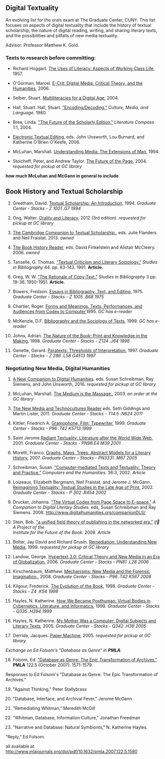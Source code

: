 ## Digital Textuality

An evolving list for the orals exam at The Graduate Center, CUNY. This list focuses on aspects of digital textuality that include the history of textual scholarship, the nature of digital reading, writing, and sharing literary texts, and the possibilities and pitfalls of new media textuality. 

Advisor: Professor Matthew K. Gold. 

### Texts to research before committing:

* Richard Hoggart. [The Uses of Literacy: Aspects of Working Class Life](http://smile.amazon.com/Modern-Classics-Uses-Literacy-Working-lass/dp/0141191589), 1957.

* O'Gorman, Marcel. [E-Crit: Digital Media, Critical Theory, and the Humanities](http://smile.amazon.com/E-Crit-Digital-Critical-Theory-Humanities/), 2006.

* Selber, Stuart. [Multiliteracies for a Digital Age](http://smile.amazon.com/Multiliteracies-Digital-Studies-Rhetoric-Paperback/), 2004.

* Hall, Stuart. Hall, Stuart. [“Encoding/Decoding.”](http://www.worldcat.org/title/culture-media-language-working-papers-in-cultural-studies-1972-79/oclc/56204252&referer=brief_results) *Culture, Media, and Language.* 1980.

* Bree, Linda. ["The Future of the Scholarly Edition."](http://www.worldcat.org/title/the-future-of-the-scholarly-edition/oclc/4638552231&referer=brief_results) *Literature Compass* 1:1, 2004.

* [Electronic Textual Editing.](http://www.worldcat.org/title/electronic-textual-editing/oclc/62134738&referer=brief_results) eds. John Unsworth, Lou Burnard, and Katherine O'Brien O'Keefe, 2006.

* McLuhan, Marshall. [Understanding Media: The Extensions of Man](http://www.amazon.com/Understanding-Media-Extensions-Marshall-McLuhan/), 1994.

* Stoicheff, Peter, and Andrew Taylor. [The Future of the Page](http://www.worldcat.org/title/future-of-the-page/oclc/56065718&referer=brief_results), 2004. 
*requested for pickup at GC library*

**how much McLuhan and McGann in general to include**

## Book History and Textual Scholarship

1. Greetham, David. [Textual Scholarship: An Introduction](http://smile.amazon.com/Textual-Scholarship-Introduction-Reference-Humanities/), 1994.
*Graduate Center - Stacks - Z 1001 .G7 1994*

2. Ong, Walter. [Orality and Literacy](http://smile.amazon.com/Orality-Literacy-30th-Anniversary-Accents/), 2012 (3rd edition).
*requested for pickup at GC library*

3. [The Cambridge Companion to Textual Scholarship.](http://smile.amazon.com/Cambridge-Companion-Scholarship-Companions-Literature/), eds. Julie Flanders and Neil Fraistat. 2013.
*owned*

4. [The Book History Reader](http://smile.amazon.com/Book-History-Reader-David-Finkelstein/), eds. David Finkelstein and Alistair McCleery. 2006.
*owned*

5. Tanselle, G. Thomas. [“Textual Criticism and Literary Sociology.”](http://www.jstor.org.ezproxy.gc.cuny.edu/stable/40371938?seq=1#page_scan_tab_contents) *Studies in Bibliography* 44. pp. 83-143. 1991. **Article.**

6. Greg, W. W. [“The Rationale of Copy-Text.”](http://www.jstor.org.ezproxy.gc.cuny.edu/stable/40381874?seq=1#page_scan_tab_contents) *Studies in Bibliography* 3 pp. 19-36. 1950-1951. **Article**.

7. Bowers, Fredson. [Essays in Bibliography, Text, and Editing](http://www.worldcat.org/title/essays-in-bibliography-text-and-editing/), 1975.
*Graduate Center - Stacks - Z 1005 .B68 1975*

8. Chartier, Roger. [Forms and Meanings. Texts, Performances, and Audiences from Codex to Computer](http://www.amazon.com/Forms-Meanings-Performances-Audiences-Computer/),1995.
*GC has e-reader*

9. McKenzie, D.F. [Bibliography and the Sociology of Texts](http://www.worldcat.org/title/bibliography-and-the-sociology-of-texts/), 1999. 
*GC has e-reader*

10. Johns, Adrian. [The Nature of the Book: Print and Knowledge in the Making](http://smile.amazon.com/Nature-Book-Print-Knowledge-Making/), 1998.
*Graduate Center - Stacks - Z124 .J64 1998*

11. Genette, Gerard. [Paratexts: Thresholds of Interpretation](http://www.worldcat.org/title/paratexts-thresholds-of-interpretation/), 1997.
*Graduate Center - Stacks - Z 286 .L58 G4513 1997*

### Negotiating New Media, Digital Humanities

1. [A New Companion to Digital Humanities](http://smile.amazon.com/Companion-Digital-Humanities-Susan-Schreibman/). eds. Susan Schreibman, Ray Siemens, and John Unsworth, 2016.
*requested for pickup at GC library*

2. McLuhan, Marshall. [The Medium is the Massage.](http://www.amazon.com/The-Medium-Massage-Marshall-McLuhan/), 2003.
*on order at the GC library*

3. [The New Media and Technocultures Reader](http://www.worldcat.org/title/new-media-and-technocultures-reader/) eds. Seth Giddings and Martin Lister, 2011.
*Graduate Center - Stacks - T14.5 .N624 2011*

4. Kittler, Friedrich A. [Gramophone, Film, Typewriter](http://www.amazon.com/Gramophone-Film-Typewriter-Writing-Science/), 1999.
*Graduate Center - Stacks - P96 .T42 K5713 1999*

5. Saint Jerome.[Radiant Textuality: Literature after the World Wide Web](http://www.worldcat.org/title/radiant-textuality-literature-after-the-world-wide-web/), 2001.
*Graduate Center - Stacks - PN98.E4 M39 2001*

6. Moretti, Franco. [Graphs, Maps, Trees: Abstract Models for a Literary History](http://smile.amazon.com/Graphs-Maps-Trees-Abstract-Literary/), 2007.
*Graduate Center - Stacks - PN3331 .M67 2005*

7. Schreibman, Susan. [“Computer-mediated Texts and Textuality: Theory and Practice.”](http://www.jstor.org.ezproxy.gc.cuny.edu/stable/30200528?seq=1#page_scan_tab_contents) *Computers and the Humanities.* 36:3, 2002.
*Article*

8. Loizeaux, Elizabeth Bergmann, Neil Fraistat, and Jerome J. McGann. [Reimagining Textuality: Textual Studies in the Late Age of Print](http://www.worldcat.org/title/reimagining-textuality-textual-studies-in-the-late-age-of-print/oclc/902169871?referer=di&ht=edition), 2002.
*Graduate Center - Stacks - P 302 .R454 2002*

9. Drucker, Johanna. ["The Virtual Codex from Page Space to E-space."](http://www.digitalhumanities.org/companion/view?docId=blackwell/9781405148641/9781405148641.xml&chunk.id=ss1-5-5&toc.depth=1&toc.id=ss1-5-5&brand=9781405148641_brand) *A Companion to
Digital Literary Studies.* eds, Susan Schreibman and Ray Siemens. 2008. <http://www.digitalhumanities.org/companionDLS/>

10. Stein, Bob. ["a unified field theory of publishing in the networked era.”](http://books.openedition.org/oep/148?lang=en) *if:book: A Project of the        
Institute for the Future of the Book.* 2008.
*Article*

11. Bolter, Jay David and Richard Grusin. [Remediation: Understanding New Media](http://www.worldcat.org/title/remediation-understanding-new-media/), 1999. 
*requested for pickup at GC library*

12. Landow, George. [Hypertext 3.0: Critical Theory and New Media in an Era of Globalization](http://www.worldcat.org/title/hypertext-30-critical-theory-and-new-media-in-an-era-of-globalization/), 2006.
*Graduate Center - Stacks - PN81 .L28 2006*

13. Kirschenbaum, Matthew. [Mechanisms: New Media and the Forensic Imagination.](http://www.worldcat.org/title/mechanisms-new-media-and-the-forensic-imagination/), 2008.
*Graduate Center - Stacks - P96 .T42 K567 2008*

14. Kilgour, Frederick. [The Evolution of the Book](http://www.worldcat.org/title/evolution-of-the-book/), 1998.
*Graduate Center - Stacks - Z4 .K54 1998*

15. Hayles, N. Katherine. [How We Became Posthuman: Virtual Bodies in Cybernetics, Literature, and Informatics](http://www.worldcat.org/title/how-we-became-posthuman-virtual-bodies-in-cybernetics-literature-and-informatics/), 1999. 
*Graduate Center - Stacks - Q335 .H394 1999*

16. Hayles, N. Katherine. [My Mother Was a Computer: Digital Subjects and Literary Texts](http://www.worldcat.org/title/my-mother-was-a-computer-digital-subjects-and-literary-texts/), 2005.
*Graduate Center - Stacks - Q342 .H39 2005*

17. Derrida, Jacques. [Paper Machine](http://www.worldcat.org/title/paper-machine/), 2005.
*requested for pickup at GC library*

*Exchange on Ed Folsom's "Database as Genre" in **PMLA**:*

18. Folsom, Ed. ["Database as Genre: The Epic Transformation of Archives."](http://www.mlajournals.org/doi/pdf/10.1632/pmla.2007.122.5.1571) **PMLA** 122.5 (October 2007): 1571-1579.

Responses to Ed Folsom's "Database as Genre: The Epic Transformation of Archives."

19. "Against Thinking," Peter Stallybrass

20. "Database, Interface, and Archival Fever," Jerome McGann

21. "Remediating Whitman," Meredith McGill

22. "Whitman, Database, Information Culture," Jonathan Freedman

23. "Narrative and Database: Natural Symbionts," N. Katherine Hayles. 

"Reply," Ed Folsom.

all available at <http://www.mlajournals.org/doi/pdf/10.1632/pmla.2007.122.5.1580>


